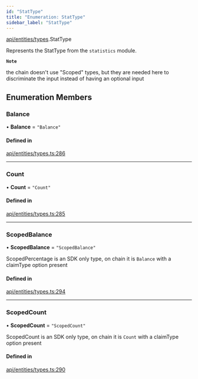 ```yaml
---
id: "StatType"
title: "Enumeration: StatType"
sidebar_label: "StatType"
---
```


[api/entities/types](../../../../../modules/API/Entities/Types/Types.md).StatType

Represents the StatType from the `statistics` module.

**`Note`**

the chain doesn't use "Scoped" types, but they are needed here to discriminate the input instead of having an optional input

## Enumeration Members

### Balance

• **Balance** = ``"Balance"``

#### Defined in

[api/entities/types.ts:286](https://github.com/PolymeshAssociation/polymesh-sdk/blob/c53723bab/src/api/entities/types.ts#L286)

___

### Count

• **Count** = ``"Count"``

#### Defined in

[api/entities/types.ts:285](https://github.com/PolymeshAssociation/polymesh-sdk/blob/c53723bab/src/api/entities/types.ts#L285)

___

### ScopedBalance

• **ScopedBalance** = ``"ScopedBalance"``

ScopedPercentage is an SDK only type, on chain it is `Balance` with a claimType option present

#### Defined in

[api/entities/types.ts:294](https://github.com/PolymeshAssociation/polymesh-sdk/blob/c53723bab/src/api/entities/types.ts#L294)

___

### ScopedCount

• **ScopedCount** = ``"ScopedCount"``

ScopedCount is an SDK only type, on chain it is `Count` with a claimType option present

#### Defined in

[api/entities/types.ts:290](https://github.com/PolymeshAssociation/polymesh-sdk/blob/c53723bab/src/api/entities/types.ts#L290)
